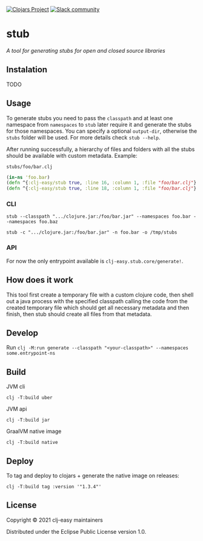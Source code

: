 [![Clojars Project](https://img.shields.io/clojars/v/com.github.clj-easy/stub.svg)](https://clojars.org/com.github.clj-easy/stub)
[![Slack community](https://img.shields.io/badge/Slack-chat-blue?style=flat-square)](https://clojurians.slack.com/archives/C02DQFVS0MC)

# stub

_A tool for generating stubs for open and closed source libraries_

## Instalation

TODO

## Usage

To generate stubs you need to pass the `classpath` and at least one namespace from `namespaces` to `stub` later require it and generate the stubs for those namespaces.
You can specify a optional `output-dir`, otherwise the `stubs` folder will be used.
For more details check `stub --help`.

After running successfully, a hierarchy of files and folders with all the stubs should be available with custom metadata. Example:

`stubs/foo/bar.clj`
```clojure
(in-ns 'foo.bar)
(defn ^{:clj-easy/stub true, :line 16, :column 1, :file "foo/bar.clj"} something ([]) ([a b]))
(defn ^{:clj-easy/stub true, :line 18, :column 1, :file "foo/bar.clj"} other ([]))
```

### CLI

`stub --classpath ".../clojure.jar:/foo/bar.jar" --namespaces foo.bar --namespaces foo.baz`

`stub -c ".../clojure.jar:/foo/bar.jar" -n foo.bar -o /tmp/stubs`

### API

For now the only entrypoint available is `clj-easy.stub.core/generate!`.

## How does it work

This tool first create a temporary file with a custom clojure code, then shell out a java process with the specified classpath calling the code from the created temporary file which should get all necessary metadata and then finish, then stub should create all files from that metadata.

## Develop

Run `clj -M:run generate --classpath "<your-classpath>" --namespaces some.entrypoint-ns`

## Build

JVM cli

`clj -T:build uber`

JVM api

`clj -T:build jar`

GraalVM native image

`clj -T:build native`

## Deploy

To tag and deploy to clojars + generate the native image on releases:

`clj -T:build tag :version '"1.3.4"'`

## License

Copyright © 2021 clj-easy maintainers

Distributed under the Eclipse Public License version 1.0.

